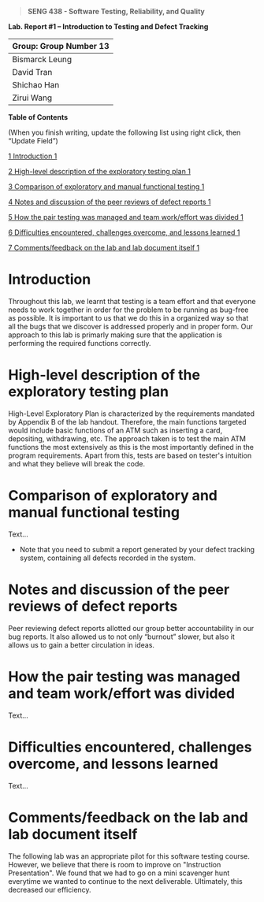 >   **SENG 438 - Software Testing, Reliability, and Quality**

**Lab. Report \#1 – Introduction to Testing and Defect Tracking**

| Group: Group Number 13     |
|-----------------|
| Bismarck Leung               |   
| David Tran              |   
| Shichao Han              |   
| Zirui Wang                |   


**Table of Contents**

(When you finish writing, update the following list using right click, then
“Update Field”)

[1 Introduction	1](#_Toc439194677)

[2 High-level description of the exploratory testing plan	1](#_Toc439194678)

[3 Comparison of exploratory and manual functional testing	1](#_Toc439194679)

[4 Notes and discussion of the peer reviews of defect reports	1](#_Toc439194680)

[5 How the pair testing was managed and team work/effort was
divided	1](#_Toc439194681)

[6 Difficulties encountered, challenges overcome, and lessons
learned	1](#_Toc439194682)

[7 Comments/feedback on the lab and lab document itself	1](#_Toc439194683)

# Introduction

Throughout this lab, we learnt that testing is a team effort and that everyone needs to work together in order for the problem to be running as bug-free as possible. It is important to us that we do this in a organized way so that all the bugs that we discover is addressed properly and in proper form. Our approach to this lab is primarly making sure that the application is performing the required functions correctly.

# High-level description of the exploratory testing plan

High-Level Exploratory Plan is characterized by the requirements mandated by Appendix B of the lab handout. Therefore, the main functions targeted would include basic functions of an ATM such as inserting a card, depositing, withdrawing, etc. The approach taken is to test the main ATM functions the most extensively as this is the most importantly defined in the program requirements. Apart from this, tests are based on tester's intuition and what they believe will break the code.

# Comparison of exploratory and manual functional testing

Text…

-   Note that you need to submit a report generated by your defect tracking
    system, containing all defects recorded in the system.

# Notes and discussion of the peer reviews of defect reports

Peer reviewing defect reports allotted our group better accountability in our bug reports. It also allowed us to not only “burnout” slower, but also it allows us to gain a better circulation in ideas. 


# How the pair testing was managed and team work/effort was divided 

Text…

# Difficulties encountered, challenges overcome, and lessons learned

Text…

# Comments/feedback on the lab and lab document itself

The following lab was an appropriate pilot for this software testing course. However, we believe that there is room to improve on "Instruction Presentation". We found that we had to go on a mini scavenger hunt everytime we wanted to continue to the next deliverable. Ultimately, this decreased our efficiency.
